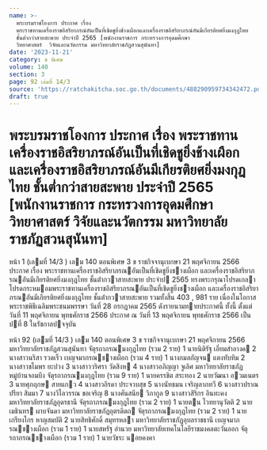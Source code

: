 ```yaml
---
name: >-
  พระบรมราชโองการ ประกาศ เรื่อง
  พระราชทานเครื่องราชอิสริยาภรณ์อันเป็นที่เชิดชูยิ่งช้างเผือกและเครื่องราชอิสริยาภรณ์อันมีเกียรติยศยิ่งมงกุฎไทย
  ชั้นต่ำกว่าสายสะพาย ประจำปี 2565 [พนักงานราชการ กระทรวงการอุดมศึกษา 
  วิทยาศาสตร์  วิจัยและนวัตกรรม มหาวิทยาลัยราชภัฏสวนสุนันทา]
date: '2023-11-21'
category: ข พิเศษ
volume: 140
section: 3
page: 92 เล่มที่ 14/3
source: 'https://ratchakitcha.soc.go.th/documents/488290959734342472.pdf'
draft: true
---
```


# พระบรมราชโองการ ประกาศ เรื่อง พระราชทานเครื่องราชอิสริยาภรณ์อันเป็นที่เชิดชูยิ่งช้างเผือกและเครื่องราชอิสริยาภรณ์อันมีเกียรติยศยิ่งมงกุฎไทย ชั้นต่ำกว่าสายสะพาย ประจำปี 2565 [พนักงานราชการ กระทรวงการอุดมศึกษา  วิทยาศาสตร์  วิจัยและนวัตกรรม มหาวิทยาลัยราชภัฏสวนสุนันทา]

หน้า 1 (เลมที่ 14/3 ) เลม 140 ตอนพิเศษ 3 ข ราชกิจจานุเบกษา 21 พฤศจิกายน 2566 ประกาศ เรื่อง พระราชทานเครื่องราชอิสริยาภรณอันเป็นที่เชิดชูยิ่งชางเผือก และเครื่องราชอิสริยาภรณอันมีเกียรติยศยิ่งมงกุฎไทย ชั้นต่ํากวาสายสะพาย ประจําป 2565 ทรงพระกรุณาโปรดเกลาโปรดกระหมอมพระราชทานเครื่องราชอิสริยาภรณอันเป็นที่เชิดชูยิ่งชางเผือก และเครื่องราชอิสริยาภรณอันมีเกียรติยศยิ่งมงกุฎไทย ชั้นต่ํากวาสายสะพาย รวมทั้งสิ้น 403 , 981 ราย เนื่องในโอกาสพระราชพิธีเฉลิมพระชนมพรรษา วันที่ 28 กรกฎาคม 2565 ดังรายนามทายประกาศนี้ ทั้งนี้ ตั้งแต่วันที่ 11 พฤศจิกายน พุทธศักราช 2566 ประกาศ ณ วันที่ 13 พฤศจิกายน พุทธศักราช 2566 เป็นปที่ 8 ในรัชกาลปจจุบัน

หน้า 92 (เลมที่ 14/3 ) เลม 140 ตอนพิเศษ 3 ข ราชกิจจานุเบกษา 21 พฤศจิกายน 2566 มหาวิทยาลัยราชภัฏสวนสุนันทา จัตุรถาภรณมงกุฎไทย (รวม 2 ราย) 1 นายนิติรัฐ เอี่ยมสําอางค 2 นางสาวนริสา รวดเร็ว เบญจมาภรณชางเผือก (รวม 4 ราย) 1 นางกมลกัญจน แตงทับทิม 2 นางสาวชไมพร ยะปวง 3 นางสาววริศรา วัดสิงห 4 นางสาวอภิญญา จูเลิศ มหาวิทยาลัยราชภัฏหมู่บ้านจอมบึง จัตุรถาภรณมงกุฎไทย (รวม 9 ราย) 1 นายครรชิต สระทอง 2 นายวัฒนา อวมเนตร 3 นายศุภฤกษ สายแกว 4 นางสาวถิรดา ประจวบสุข 5 นางนัทธมน เจริญลาภทวี 6 นางสาวปราณปรียา สิมมา 7 นางวิไลวรรณ ขอเจริญ 8 นางศันสนีย วิภากูล 9 นางสาวสิริกร อินทะคง มหาวิทยาลัยราชภัฏอุดรธานี จัตุรถาภรณมงกุฎไทย (รวม 2 ราย) 1 นายตน ไวทยานุวัตติ 2 นายเมธินทร ผาบจันดา มหาวิทยาลัยราชภัฏอุตรดิตถ จัตุรถาภรณมงกุฎไทย (รวม 2 ราย) 1 นายเกรียงไกร หาญสมบัติ 2 นายสิทธิศักดิ์ สมุทรหลา มหาวิทยาลัยราชภัฏอุบลราชธานี เบญจมาภรณชางเผือก (รวม 1 ราย) 1 นายสหรัฐ อํานวย มหาวิทยาลัยเทคโนโลยีราชมงคลตะวันออก จัตุรถาภรณชางเผือก (รวม 1 ราย) 1 นายวัชระ นอยคงคา
